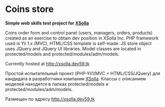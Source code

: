 # Coins store
**Simple web skills test project for [XSolla](https://xsolla.com)**

Coins order form and control panel (users, managers, orders, products) created as an exercise to obtain dev position in XSolla Inc. PHP framework used is Yii 1.x (MVC), HTML/CSS template is self-made. JS store object uses JQuery and JQuery UI libraries.
Model classes are located in protected/models and protected/modules/adm/models.

Currently hosted at http://xsolla.dev59.tk

Простой испытательный проект (PHP-Yii1/MVC + HTML/CSS/JQuery) для кандидата в разработчики компании [XSolla](https://xsolla.com).
Классы с описанием моделей находятся в папках protected/models и protected/modules/adm/models.

Размещен по адресу http://xsolla.dev59.tk
